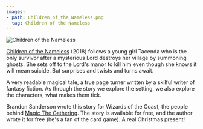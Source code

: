 ```yaml
---
images:
- path: Children_of_the_Nameless.png
  tag: Children of the Nameless
---
```

![Children of the Nameless](Children_of_the_Nameless.png)

[Children of the Nameless](https://brandonsanderson.com/a-christmas-present/) (2018)
follows a young girl Tacenda who is the only survivor after
a mysterious Lord destroys her village by summoning ghosts.
She sets off to the Lord's manor to kill him even though
she knows it will mean suicide. But surprises and twists and
turns await.

A very readable magical tale, a true page turner written by
a skilful writer of fantasy fiction. As through the story we
explore the setting, we also explore the characters, what
makes them tick.

Brandon Sanderson wrote this story for Wizards of the Coast, the
people behind [Magic The Gathering](https://magic.wizards.com/en).
The story is available
for free, and the author wrote it for free (he's a fan of the
card game). A real Christmas present!
